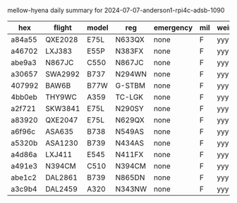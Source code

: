 mellow-hyena daily summary for 2024-07-07-anderson1-rpi4c-adsb-1090

|hex|flight|model|reg|emergency|mil|weirdo|
|--|--|--|--|--|--|--|
|a84a55|QXE2028|E75L|N633QX|none|F|yyy|
|a46702|LXJ383|E55P|N383FX|none|F|yyy|
|abe9a3|N867JC|C550|N867JC|none|F|yyy|
|a30657|SWA2992|B737|N294WN|none|F|yyy|
|407992|BAW6B|B77W|G-STBM|none|F|yyy|
|4bb0eb|THY9WC|A359|TC-LGK|none|F|yyy|
|a2f721|SKW3841|E75L|N290SY|none|F|yyy|
|a83920|QXE2047|E75L|N629QX|none|F|yyy|
|a6f96c|ASA635|B738|N549AS|none|F|yyy|
|a5320b|ASA1230|B739|N434AS|none|F|yyy|
|a4d86a|LXJ411|E545|N411FX|none|F|yyy|
|a491e3|N394CM|C510|N394CM|none|F|yyy|
|abe1c2|DAL2861|B739|N865DN|none|F|yyy|
|a3c9b4|DAL2459|A320|N343NW|none|F|yyy|
